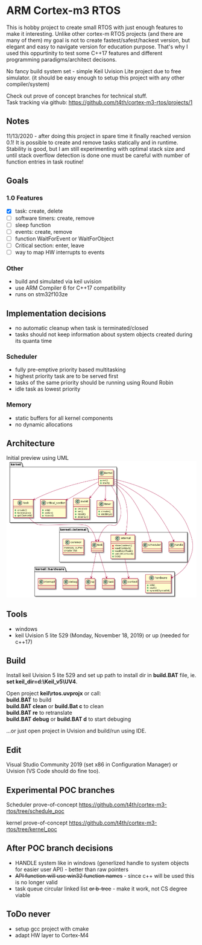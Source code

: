 # ARM Cortex-m3 RTOS

This is hobby project to create small RTOS with just enough features to make it interesting.
Unlike other cortex-m RTOS projects (and there are many of them) my goal is not to create fastest/safest/hackest version,
but elegant and easy to navigate version for education purpose. That's why I used this oppurtinity to test some C++17 features and different
programming paradigms/architect decisons.

No fancy build system set - simple Keil Uvision Lite project due to free simulator. (it should be easy enough to setup this project with any other compiler/system)

Check out prove of concept branches for technical stuff.  
Task tracking via github: https://github.com/t4th/cortex-m3-rtos/projects/1

## Notes
11/13/2020 - after doing this project in spare time it finally reached version 0.1! It is possible to create and remove tasks statically and in runtime. Stability is good, but I am still experimenting with optimal stack size and until stack overflow detection is done one must be careful with number of function entries in task routine!

## Goals

### 1.0 Features
- [x] task: create, delete
- [ ] software timers: create, remove
- [ ] sleep function
- [ ] events: create, remove
- [ ] function WaitForEvent or WaitForObject
- [ ] Critical section: enter, leave
- [ ] way to map HW interrupts to events

### Other
* build and simulated via keil uvision
* use ARM Compiler 6 for C++17 compatibility
* runs on stm32f103ze

## Implementation decisions
* no automatic cleanup when task is terminated/closed
* tasks should not keep information about system objects created during its quanta time

### Scheduler
* fully pre-emptive priority based multitasking
* highest priority task are to be served first
* tasks of the same priority should be running using Round Robin
* idle task as lowest priority

### Memory
* static buffers for all kernel components
* no dynamic allocations

## Architecture
Initial preview using UML
![Alt arch](/doc/arch.png?raw=true)

## Tools
* windows
* keil Uvision 5 lite 529 (Monday, November 18, 2019) or up (needed for c++17)

## Build
Install keil Uvision 5 lite 529 and set up path to install dir in **build.BAT** file,
 ie. **set keil_dir=d:\Keil_v5\UV4**.  

Open project **keil\rtos.uvprojx** or call:  
**build.BAT** to build  
**build.BAT clean** or **build.Bat c** to clean  
**build.BAT re** to retranslate  
**build.BAT debug** or **build.BAT d** to start debuging  

...or just open project in Uvision and build/run using IDE.

## Edit
Visual Studio Community 2019 (set x86 in Configuration Manager) or Uvision (VS Code should do fine too).

## Experimental POC branches
Scheduler prove-of-concept
https://github.com/t4th/cortex-m3-rtos/tree/schedule_poc

kernel prove-of-concept
https://github.com/t4th/cortex-m3-rtos/tree/kernel_poc

## After POC branch decisions
* HANDLE system like in windows (generlized handle to system objects for easier user API) - better than raw pointers
* ~~API function will use win32 function names~~ - since c++ will be used this is no longer valid
* task queue circular linked list ~~or b-tree~~ - make it work, not CS degree viable

## ToDo never
- setup gcc project with cmake
- adapt HW layer to Cortex-M4
